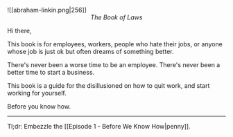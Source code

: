 ![[abraham-linkin.png|256]]
<span style="display: block; text-align: center; font-style: italic;">The Book of Laws</span>

Hi there,

This book is for employees, workers, people who hate their jobs, or anyone whose job is just ok but often dreams of something better.

There's never been a worse time to be an employee. There's never been a better time to start a business.

This book is a guide for the disillusioned on how to quit work, and start working for yourself.

Before you know how.

---

Tl;dr: Embezzle the [[Episode 1 - Before We Know How|penny]].